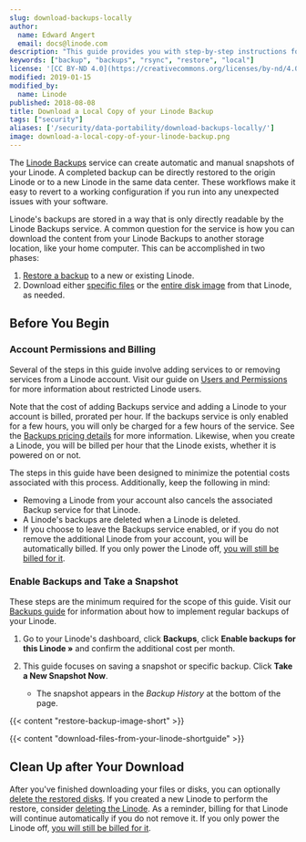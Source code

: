 ```yaml
---
slug: download-backups-locally
author:
  name: Edward Angert
  email: docs@linode.com
description: "This guide provides you with step-by-step instructions for downloading backup images of your Linodes by using the Backup feature in Cloud Manager."
keywords: ["backup", "backups", "rsync", "restore", "local"]
license: '[CC BY-ND 4.0](https://creativecommons.org/licenses/by-nd/4.0)'
modified: 2019-01-15
modified_by:
  name: Linode
published: 2018-08-08
title: Download a Local Copy of your Linode Backup
tags: ["security"]
aliases: ['/security/data-portability/download-backups-locally/']
image: download-a-local-copy-of-your-linode-backup.png
---
```


The [Linode Backups](/docs/products/storage/backups/) service can create automatic and manual snapshots of your Linode. A completed backup can be directly restored to the origin Linode or to a new Linode in the same data center. These workflows make it easy to revert to a working configuration if you run into any unexpected issues with your software.

Linode's backups are stored in a way that is only directly readable by the Linode Backups service. A common question for the service is how you can download the content from your Linode Backups to another storage location, like your home computer. This can be accomplished in two phases:

1. [Restore a backup](/docs/products/storage/backups/guides/restore-to-a-new-linode/) to a new or existing Linode.
2. Download either [specific files](#download-specific-files-or-directories-over-ssh) or the [entire disk image](#download-a-disk-over-ssh) from that Linode, as needed.

## Before You Begin

### Account Permissions and Billing

Several of the steps in this guide involve adding services to or removing services from a Linode account. Visit our guide on [Users and Permissions](/docs/products/platform/accounts/guides/manage-users/#users-and-permissions) for more information about restricted Linode users.

Note that the cost of adding Backups service and adding a Linode to your account is billed, prorated per hour. If the backups service is only enabled for a few hours, you will only be charged for a few hours of the service. See the [Backups pricing details](/docs/products/storage/backups/#pricing) for more information. Likewise, when you create a Linode, you will be billed per hour that the Linode exists, whether it is powered on or not.

The steps in this guide have been designed to minimize the potential costs associated with this process. Additionally, keep the following in mind:

- Removing a Linode from your account also cancels the associated Backup service for that Linode.
- A Linode's backups are deleted when a Linode is deleted.
- If you choose to leave the Backups service enabled, or if you do not remove the additional Linode from your account, you will be automatically billed. If you only power the Linode off, [you will still be billed for it](/docs/products/platform/billing/#will-i-be-billed-for-powered-off-or-unused-services).

### Enable Backups and Take a Snapshot

These steps are the minimum required for the scope of this guide. Visit our [Backups guide](/docs/products/storage/backups/) for information about how to implement regular backups of your Linode.

1.  Go to your Linode's dashboard, click **Backups**, click **Enable backups for this Linode »** and confirm the additional cost per month.

1.  This guide focuses on saving a snapshot or specific backup. Click **Take a New Snapshot Now**.

    - The snapshot appears in the *Backup History* at the bottom of the page.

{{< content "restore-backup-image-short" >}}

{{< content "download-files-from-your-linode-shortguide" >}}


## Clean Up after Your Download

After you've finished downloading your files or disks, you can optionally [delete the restored disks](/docs/products/compute/compute-instances/guides/disks-and-storage/#deleting-a-disk). If you created a new Linode to perform the restore, consider [deleting the Linode](/docs/products/platform/billing/guides/stop-billing/). As a reminder, billing for that Linode will continue automatically if you do not remove it. If you only power the Linode off, [you will still be billed for it](/docs/products/platform/billing/#will-i-be-billed-for-powered-off-or-unused-services).
